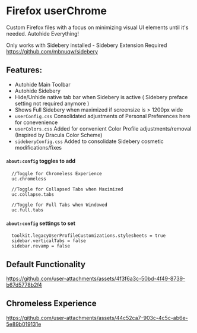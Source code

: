 # Firefox userChrome
Custom Firefox files with a focus on minimizing visual UI elements until it's needed. Autohide Everything!  
  
Only works with Sidebery installed - Sidebery Extension Required  
https://github.com/mbnuqw/sidebery 
## Features:
- Autohide Main Toolbar
- Autohide Sidebery
- Hide/Unhide native tab bar when Sidebery is active ( Sidebery preface setting not required anymore )
- Shows Full Sidebery when maximized if screensize is > 1200px wide
- `userConfig.css` Consolidated adjustments of Personal Preferences here for conevenience
- `userColors.css` Added for convenient Color Profile adjustments/removal (Inspired by Dracula Color Scheme)
- `sideberyConfig.css` Added to consolidate Sidebery cosmetic modifications/fixes

#### `about:config` toggles to add
```
  //Toggle for Chromeless Experience
  uc.chromeless

  //Toggle for Collapsed Tabs when Maximized
  uc.collapse.tabs

  //Toggle for Full Tabs when Windowed
  uc.full.tabs
```
#### `about:config` settings to set
```
  toolkit.legacyUserProfileCustomizations.stylesheets = true
  sidebar.verticalTabs = false
  sidebar.revamp = false
```


## Default Functionality


https://github.com/user-attachments/assets/4f3f6a3c-50bd-4f49-8739-b67d5778b2f4

## Chromeless Experience



https://github.com/user-attachments/assets/44c52ca7-903c-4c5c-ab6e-5e89b019131e
